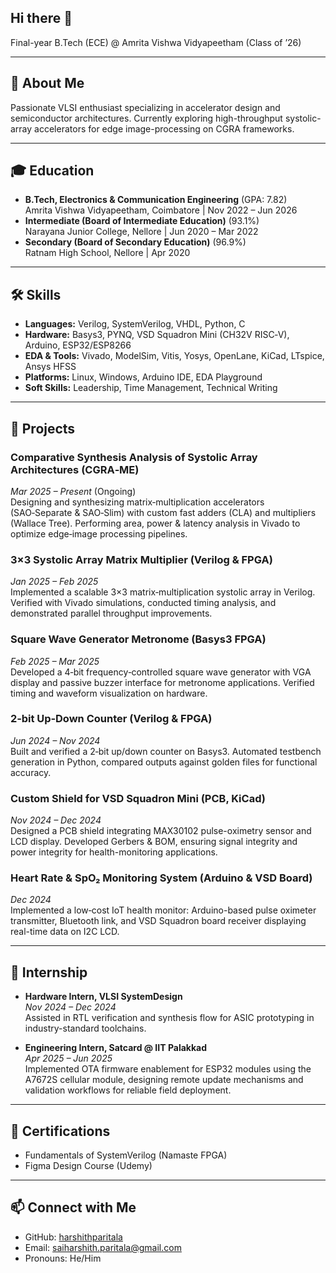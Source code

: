 ## Hi there 👋

Final-year B.Tech (ECE) @ Amrita Vishwa Vidyapeetham (Class of ’26)

---

## 🎯 About Me
Passionate VLSI enthusiast specializing in accelerator design and semiconductor architectures. Currently exploring high-throughput systolic-array accelerators for edge image-processing on CGRA frameworks.

---

## 🎓 Education
- **B.Tech, Electronics & Communication Engineering** (GPA: 7.82)  
  Amrita Vishwa Vidyapeetham, Coimbatore | Nov 2022 – Jun 2026
- **Intermediate (Board of Intermediate Education)** (93.1%)  
  Narayana Junior College, Nellore | Jun 2020 – Mar 2022
- **Secondary (Board of Secondary Education)** (96.9%)  
  Ratnam High School, Nellore | Apr 2020

---

## 🛠️ Skills
- **Languages:** Verilog, SystemVerilog, VHDL, Python, C
- **Hardware:** Basys3, PYNQ, VSD Squadron Mini (CH32V RISC‑V), Arduino, ESP32/ESP8266
- **EDA & Tools:** Vivado, ModelSim, Vitis, Yosys, OpenLane, KiCad, LTspice, Ansys HFSS
- **Platforms:** Linux, Windows, Arduino IDE, EDA Playground
- **Soft Skills:** Leadership, Time Management, Technical Writing

---

## 🚀 Projects

### Comparative Synthesis Analysis of Systolic Array Architectures (CGRA‑ME)  
*Mar 2025 – Present* (Ongoing)  
Designing and synthesizing matrix‑multiplication accelerators (SAO‑Separate & SAO‑Slim) with custom fast adders (CLA) and multipliers (Wallace Tree). Performing area, power & latency analysis in Vivado to optimize edge‑image processing pipelines.

### 3×3 Systolic Array Matrix Multiplier (Verilog & FPGA)  
*Jan 2025 – Feb 2025*  
Implemented a scalable 3×3 matrix‑multiplication systolic array in Verilog. Verified with Vivado simulations, conducted timing analysis, and demonstrated parallel throughput improvements.

### Square Wave Generator Metronome (Basys3 FPGA)  
*Feb 2025 – Mar 2025*  
Developed a 4‑bit frequency‑controlled square wave generator with VGA display and passive buzzer interface for metronome applications. Verified timing and waveform visualization on hardware.

### 2‑bit Up‑Down Counter (Verilog & FPGA)  
*Jun 2024 – Nov 2024*  
Built and verified a 2‑bit up/down counter on Basys3. Automated testbench generation in Python, compared outputs against golden files for functional accuracy.

### Custom Shield for VSD Squadron Mini (PCB, KiCad)  
*Nov 2024 – Dec 2024*  
Designed a PCB shield integrating MAX30102 pulse-oximetry sensor and LCD display. Developed Gerbers & BOM, ensuring signal integrity and power integrity for health-monitoring applications.

### Heart Rate & SpO₂ Monitoring System (Arduino & VSD Board)  
*Dec 2024*  
Implemented a low‑cost IoT health monitor: Arduino-based pulse oximeter transmitter, Bluetooth link, and VSD Squadron board receiver displaying real-time data on I2C LCD.

---

## 💼 Internship
- **Hardware Intern, VLSI SystemDesign**  
  *Nov 2024 – Dec 2024*  
  Assisted in RTL verification and synthesis flow for ASIC prototyping in industry-standard toolchains.

- **Engineering Intern, Satcard @ IIT Palakkad**  
  *Apr 2025 – Jun 2025*  
  Implemented OTA firmware enablement for ESP32 modules using the A7672S cellular module, designing remote update mechanisms and validation workflows for reliable field deployment.

  
---

## 📜 Certifications
- Fundamentals of SystemVerilog (Namaste FPGA)  
- Figma Design Course (Udemy)

---

## 📫 Connect with Me
- GitHub: [harshithparitala](https://github.com/harshithparitala)  
- Email: saiharshith.paritala@gmail.com  
- Pronouns: He/Him


